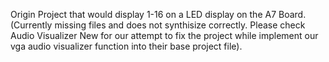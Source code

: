 Origin Project that would display 1-16 on a LED display on the A7 Board. (Currently missing files and does not synthisize correctly. Please check Audio Visualizer New for our attempt to fix the project while implement our vga audio visualizer function into their base project file).
